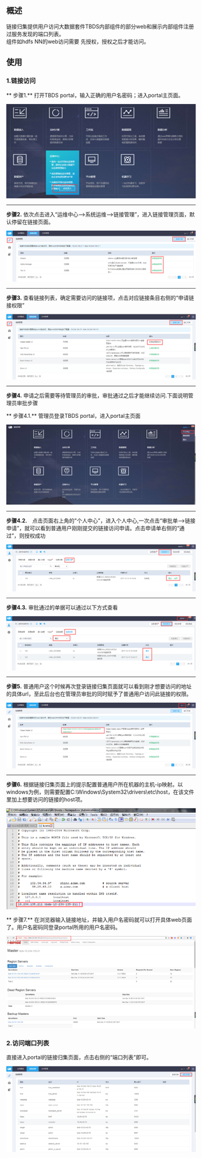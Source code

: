 ## 概述

链接归集提供用户访问大数据套件TBDS内部组件的部分web和展示内部组件注册过服务发现的端口列表。  
组件如hdfs NN的web访问需要 先授权，授权之后才能访问。

## 使用

### 1.链接访问

** 步骤1.** 打开TBDS portal，输入正确的用户名密码；进入portal主页面。

![](/平台运维/链接归集/portal_main.png)  
** **

**步骤2.** 依次点击进入“运维中心--&gt;系统运维--&gt;链接管理”，进入链接管理页面，默认停留在链接页面。

![](/平台运维/链接归集/links_main.png)  
** **

**步骤3.** 查看链接列表，确定需要访问的链接项，点击对应链接条目右侧的“申请链接权限”

![](/平台运维/链接归集/links_apply.png)  
** **

**步骤4.** 申请之后需要等待管理员的审批，审批通过之后才能继续访问.下面说明管理员审批步骤  


** 步骤4.1.** 管理员登录TBDS portal，进入portal主页面

![](/平台运维/链接归集/admin_user_center.png)  
** **

**步骤4.2.**　点击页面右上角的"个人中心"，进入个人中心,一次点击“审批单--&gt;链接申请”，就可以看到普通用户刚刚提交的链接访问申请。点击申请单右侧的“通过”，则授权成功

![](/平台运维/链接归集/admin_allow.png)  
** **

**步骤4.3.** 审批通过的单据可以通过以下方式查看

![](/平台运维/链接归集/admin_allow_check.png)  
** **

**步骤5.** 普通用户这个时候再次登录链接归集页面就可以看到刚才想要访问的地址的具体url，至此后台也在管理员审批的同时赋予了普通用户访问此链接的权限。

![](/平台运维/链接归集/user_see_links.png)  
** **

**步骤6.** 根据链接归集页面上的提示配置普通用户所在机器的主机-ip映射。以windows为例，则需要配置C:\Windows\System32\drivers\etc\host，在该文件里加上想要访问的链接的host项。

![](/平台运维/链接归集/client_hosts.png)

** 步骤7.** 在浏览器输入链接地址，并输入用户名密码就可以打开具体web页面了。用户名密码同登录portal所用的用户名密码。

![](/平台运维/链接归集/hbase_example_link.png)

### 2.访问端口列表

直接进入portal的链接归集页面，点击右侧的“端口列表”即可。

![](/平台运维/链接归集/port_list.png)

